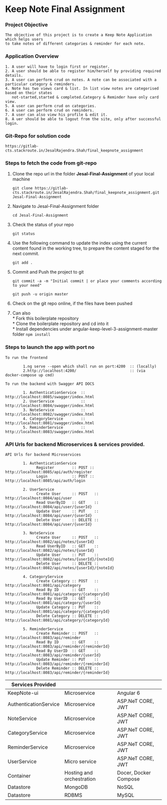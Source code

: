 # Keep Note Final Assignment 

### Project Objective

    The objective of this project is to create a Keep Note Application which helps users 
    to take notes of different categories & reminder for each note. 

### Application Overview

    1. A user will have to login first or register. 
    2. A user should be able to register him/herself by providing required details.  
    3. A user can perform crud on notes. A note can be associated with a particular category & reminders.
    4. Note has two views card & list. In list view notes are categorised based on their states
       not-started,started & completed.Category & Reminder have only card view. 
    5. A user can perform crud on categories. 
    6. A user can perform crud on reminders.  
    7. A user can also view his profile & edit it.
    8. A uer should be able to logout from the site, only after successful login. 
   
### Git-Repo for solution code

    https://gitlab-cts.stackroute.in/JesalRajendra.Shah/final_keepnote_assignment


### Steps to fetch the code from git-repo

1.  Clone the repo url in the folder **Jesal-Final-Assignment** of your local machine
     
     `git clone https://gitlab-cts.stackroute.in/JesalRajendra.Shah/final_keepnote_assignment.git Jesal-Final-Assignment`

2.  Navigate to Jesal-Final-Assignment folder

     `cd Jesal-Final-Assignment`

3.  Check the status of your repo 
     
      `git status`

4.  Use the following command to update the index using the current content found in the working tree, to prepare the content staged for the next commit.

      `git add .`
 
5.  Commit and Push the project to git

      `git commit -a -m "Initial commit | or place your comments according to your need"`

      `git push -u origin master`

6.  Check on the git repo online, if the files have been pushed


7.  Can also    
                *  Fork this boilerplate repository  
                *  Clone the boilerplate repository and cd into it  
                *  Install dependencies under angular-keep-level-3-assignment-master folder `npm install`  


### Steps to launch the app with port no

    To run the frontend 
    
            1.ng serve --open which shall run on port:4200  :: (locally)
            2.http://localhost:4200/                        :: (via docker-compose up cmd)
    
    To run the backend with Swagger API DOCS
    
            1. AuthenticationService  :: http://localhost:8085/swagger/index.html
            2. UserService            :: http://localhost:8084/swagger/index.html
            3. NoteService            :: http://localhost:8082/swagger/index.html
            4. CategoryService        :: http://localhost:8081/swagger/index.html
            5. ReminderService        :: http://localhost:8083/swagger/index.html


###  API Urls for backend Microservices & services provided.

    API Urls for backend Microservices

            1. AuthenticationService  
                  Register        :: POST :: http://localhost:8085/api/auth/register
                  Login           :: POST :: http://localhost:8085/api/auth/login

            2. UserService
                  Create User     :: POST   :: http://localhost:8084/api/user  
                  Read UserByID   :: GET    :: http://localhost:8084/api/user/{userId}
                  Update User     :: PUT    :: http://localhost:8084/api/user/{userId}
                  Delete User     :: DELETE :: http://localhost:8084/api/user/{userId}  
 
            3. NoteService            
                  Create User     :: POST   :: http://localhost:8082/api/notes/{userId}  
                  Read UserByID   :: GET    :: http://localhost:8082/api/notes/{userId}
                  Update User     :: PUT    :: http://localhost:8082/api/notes/{userId}/{noteId}
                  Delete User     :: DELETE :: http://localhost:8082/api/notes/{userId}/{noteId} 

            4. CategoryService     
                  Create Category :: POST   :: http://localhost:8081/api/category  
                  Read By ID      :: GET    :: http://localhost:8081/api/category/{categoryId}
                  Read By UserID  :: GET    :: http://localhost:8081/api/category/{userId}
                  Update Category :: PUT    :: http://localhost:8081/api/category/{categoryId}
                  Delete Category :: DELETE :: http://localhost:8081/api/category/{categoryId} 

            5. ReminderService   
                  Create Reminder :: POST   :: http://localhost:8083/api/reminder  
                  Read By ID      :: GET    :: http://localhost:8083/api/reminder/{reminderId}
                  Read By UserID  :: GET    :: http://localhost:8083/api/reminder/{userId}
                  Update Reminder :: PUT    :: http://localhost:8083/api/reminder/{reminderId}
                  Delete Reminder :: DELETE :: http://localhost:8083/api/reminder/{reminderId} 

 

| **Services Provided** |  |  | 
| ----------| ------------ | --------------------------- | 
| KeepNote-ui | Microservice | Angular 6 |
| AuthenticationService |  Microservice | ASP.NeT CORE, JWT |
| NoteService |  Microservice | ASP.NeT CORE, JWT |
| CategoryService |  Microservice |  ASP.NeT CORE, JWT |
| ReminderService |  Microservice |  ASP.NeT CORE, JWT |
| UserService| Micro service | ASP.NeT CORE, JWT |
| Container | Hosting and orchestration | Docer, Docker Compose |
| Datastore | MongoDB | NoSQL  | 
| Datastore | RDBMS | MySQL  | 






